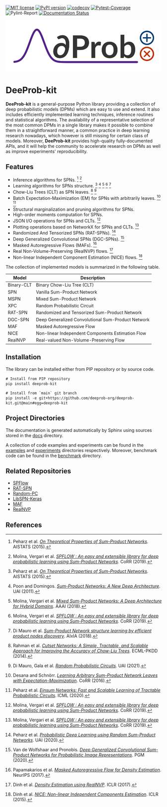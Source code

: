 [![MIT license](https://img.shields.io/badge/License-MIT-blue.svg)](https://lbesson.mit-license.org/)
[![PyPI version](https://badge.fury.io/py/deeprob-kit.svg)](https://badge.fury.io/py/deeprob-kit)
[![codecov](https://codecov.io/gh/deeprob-org/deeprob-kit/branch/main/graph/badge.svg?token=4ZDC22QYEJ)](https://codecov.io/gh/deeprob-org/deeprob-kit)
[![Pytest-Coverage](https://github.com/deeprob-org/deeprob-kit/actions/workflows/pytest-coverage.yml/badge.svg)](https://github.com/deeprob-org/deeprob-kit/actions/workflows/pytest-coverage.yml)
![Pylint-Report](https://github.com/deeprob-org/deeprob-kit/actions/workflows/pylint-report.yml/badge.svg)
[![Documentation Status](https://readthedocs.org/projects/deeprob-kit/badge/?version=latest)](https://deeprob-kit.readthedocs.io/en/latest/?badge=latest)

![Logo](docs/source/deeprob-logo.svg)

# DeeProb-kit

**DeeProb-kit** is a general-purpose Python library providing a collection of deep probabilistic models (DPMs) which
are easy to use and extend.
It also includes efficiently implemented learning techniques, inference routines and statistical algorithms.
The availability of a representative selection of the most common DPMs in a single library makes it possible to combine
them in a straightforward manner, a common practice in deep learning research nowadays, which however is still missing
for certain class of models. 
Moreover, **DeeProb-kit** provides high-quality fully-documented APIs, and it will help the community to accelerate research
on DPMs as well as improve experiments' reproducibility.

## Features

- Inference algorithms for SPNs. [^1] [^4]
- Learning algorithms for SPNs structure. [^1] [^2] [^3] [^4] [^5]
- Chow-Liu Trees (CLT) as SPN leaves. [^12] [^13]
- Batch Expectation-Maximization (EM) for SPNs with arbitrarily leaves. [^14] [^15]
- Structural marginalization and pruning algorithms for SPNs.
- High-order moments computation for SPNs.
- JSON I/O operations for SPNs and CLTs. [^4]
- Plotting operations based on NetworkX for SPNs and CLTs. [^4]
- Randomized And Tensorized SPNs (RAT-SPNs). [^6]
- Deep Generalized Convolutional SPNs (DGC-SPNs). [^11]
- Masked Autoregressive Flows (MAFs). [^7]
- Real Non-Volume-Preserving (RealNVP) flows. [^8]
- Non-linear Independent Component Estimation (NICE) flows. [^9]

The collection of implemented models is summarized in the following table.

| Model      | Description                                        |
|------------|----------------------------------------------------|
| Binary-CLT | Binary Chow-Liu Tree (CLT)                         |
| SPN        | Vanilla Sum-Product Network                        |
| MSPN       | Mixed Sum-Product Network                          |
| XPC        | Random Probabilistic Circuit                       |
| RAT-SPN    | Randomized and Tensorized Sum-Product Network      |
| DGC-SPN    | Deep Generalized Convolutional Sum-Product Network |
| MAF        | Masked Autoregressive Flow                         |
| NICE       | Non-linear Independent Components Estimation Flow  |
| RealNVP    | Real-valued Non-Volume-Preserving Flow             |

## Installation

The library can be installed either from PIP repository or by source code.
```shell
# Install from PIP repository
pip install deeprob-kit
```
```shell
# Install from `main` git branch
pip install -e git+https://github.com/deeprob-org/deeprob-kit.git@main#egg=deeprob-kit
```

## Project Directories

The documentation is generated automatically by Sphinx using sources stored in the [docs](docs) directory.

A collection of code examples and experiments can be found in the [examples](examples) and [experiments](experiments)
directories respectively.
Moreover, benchmark code can be found in the [benchmark](benchmark) directory.

## Related Repositories

- [SPFlow](https://github.com/SPFlow/SPFlow)
- [RAT-SPN](https://github.com/cambridge-mlg/RAT-SPN)
- [Random-PC](https://github.com/gengala/Random-Probabilistic-Circuits)
- [LibSPN-Keras](https://github.com/pronobis/libspn-keras)
- [MAF](https://github.com/gpapamak/maf)
- [RealNVP](https://github.com/chrischute/real-nvp)

## References

[^1]: Peharz et al. [*On Theoretical Properties of Sum-Product Networks*](http://proceedings.mlr.press/v38/peharz15.pdf). AISTATS (2015).
[^2]: Poon and Domingos. [*Sum-Product Networks: A New Deep Architecture*](https://arxiv.org/pdf/1202.3732.pdf). UAI (2011).
[^3]: Molina, Vergari et al. [*Mixed Sum-Product Networks: A Deep Architecture for Hybrid Domains*](https://www.aaai.org/ocs/index.php/AAAI/AAAI18/paper/viewFile/16865/16619). AAAI (2018).
[^4]: Molina, Vergari et al. [*SPFLOW : An easy and extensible library for deep probabilistic learning using Sum-Product Networks*](https://arxiv.org/pdf/1901.03704.pdf). CoRR (2019).
[^5]: Di Mauro et al. [*Sum-Product Network structure learning by efficient product nodes discovery*](http://www.di.uniba.it/~ndm/pubs/dimauro18ia.pdf). AIxIA (2018).
[^6]: Peharz et al. [*Probabilistic Deep Learning using Random Sum-Product Networks*](http://proceedings.mlr.press/v115/peharz20a/peharz20a.pdf). UAI (2020). 
[^7]: Papamakarios et al. [*Masked Autoregressive Flow for Density Estimation*](https://proceedings.neurips.cc/paper/2017/file/6c1da886822c67822bcf3679d04369fa-Paper.pdf). NeurIPS (2017).
[^8]: Dinh et al. [*Density Estimation using RealNVP*](https://arxiv.org/pdf/1605.08803v3.pdf). ICLR (2017).
[^9]: Dinh et al. [*NICE: Non-linear Independent Components Estimation*](https://arxiv.org/pdf/1410.8516.pdf). ICLR (2015).
[^10]: Papamakarios, Nalisnick et al. [*Normalizing Flows for Probabilistic Modeling and Inference*](https://www.jmlr.org/papers/volume22/19-1028/19-1028.pdf). JMLR (2021).
[^11]: Van de Wolfshaar and Pronobis. [*Deep Generalized Convolutional Sum-Product Networks for Probabilistic Image Representations*](http://proceedings.mlr.press/v138/wolfshaar20a/wolfshaar20a.pdf). PGM (2020).
[^12]: Rahman et al. [*Cutset Networks: A Simple, Tractable, and Scalable Approach for Improving the Accuracy of Chow-Liu Trees*](https://link.springer.com/content/pdf/10.1007%2F978-3-662-44851-9_40.pdf). ECML-PKDD (2014).
[^13]: Di Mauro, Gala et al. [*Random Probabilistic Circuits*](https://openreview.net/pdf?id=xzn1RVTCyB). UAI (2021).
[^14]: Desana and Schnörr. [*Learning Arbitrary Sum-Product Network Leaves with Expectation-Maximization*](https://arxiv.org/pdf/1604.07243.pdf). CoRR (2016).
[^15]: Peharz et al. [*Einsum Networks: Fast and Scalable Learning of Tractable Probabilistic Circuits*](http://proceedings.mlr.press/v119/peharz20a/peharz20a.pdf). ICML (2020).
